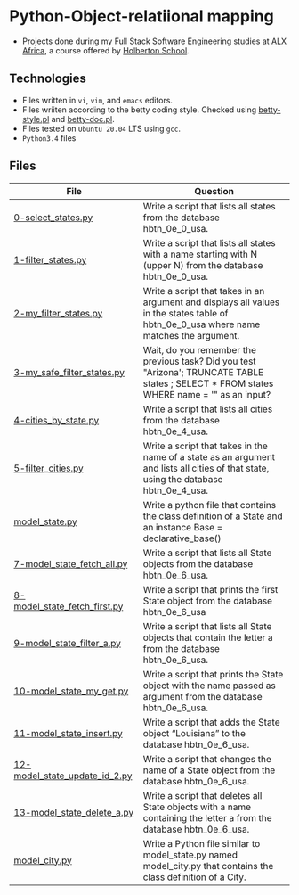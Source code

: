 # Python-Object-relatiional mapping

- Projects done during my Full Stack Software Engineering studies at [ALX Africa](https://www.alxafrica.com/software-engineering-2022/), a course offered by [Holberton School](https://www.holbertonschool.com/).

## Technologies

- Files written in ```vi```, ```vim```, and ```emacs``` editors. 
- Files wriiten according to the betty coding style. Checked using [betty-style.pl](https://github.com/holbertonschool/Betty/blob/master/betty-style.pl) and [betty-doc.pl](https://github.com/holbertonschool/Betty/blob/master/betty-doc.pl).
- Files tested on ```Ubuntu 20.04``` LTS using ```gcc```.
- ```Python3.4``` files 

## Files

| File   | Question |
|--------|------------|
|[0-select_states.py](0-select_states.py)|Write a script that lists all states from the database hbtn_0e_0_usa.|
|[1-filter_states.py](1-filter_states.py)|Write a script that lists all states with a name starting with N (upper N) from the database hbtn_0e_0_usa.|
|[2-my_filter_states.py](2-my_filter_states.py)|Write a script that takes in an argument and displays all values in the states table of hbtn_0e_0_usa where name matches the argument.|
|[3-my_safe_filter_states.py](3-my_safe_filter_states.py)|Wait, do you remember the previous task? Did you test "Arizona'; TRUNCATE TABLE states ; SELECT * FROM states WHERE name = '" as an input?|
|[4-cities_by_state.py](4-cities_by_state.py)|Write a script that lists all cities from the database hbtn_0e_4_usa.|
|[5-filter_cities.py](5-filter_cities.py)|Write a script that takes in the name of a state as an argument and lists all cities of that state, using the database hbtn_0e_4_usa.|
|[model_state.py](model_state.py)|Write a python file that contains the class definition of a State and an instance Base = declarative_base()|
|[7-model_state_fetch_all.py](7-model_state_fetch_all.py)|Write a script that lists all State objects from the database hbtn_0e_6_usa.|
|[8-model_state_fetch_first.py](8-model_state_fetch_first.py)|Write a script that prints the first State object from the database hbtn_0e_6_usa|
|[9-model_state_filter_a.py](9-model_state_filter_a.py)|Write a script that lists all State objects that contain the letter a from the database hbtn_0e_6_usa.|
|[10-model_state_my_get.py](10-model_state_my_get.py)|Write a script that prints the State object with the name passed as argument from the database hbtn_0e_6_usa.|
|[11-model_state_insert.py](11-model_state_insert.py)|Write a script that adds the State object “Louisiana” to the database hbtn_0e_6_usa.|
|[12-model_state_update_id_2.py](12-model_state_update_id_2.py)|Write a script that changes the name of a State object from the database hbtn_0e_6_usa.|
|[13-model_state_delete_a.py](13-model_state_delete_a.py)|Write a script that deletes all State objects with a name containing the letter a from the database hbtn_0e_6_usa.|
|[model_city.py](model_city.py)|Write a Python file similar to model_state.py named model_city.py that contains the class definition of a City.|


